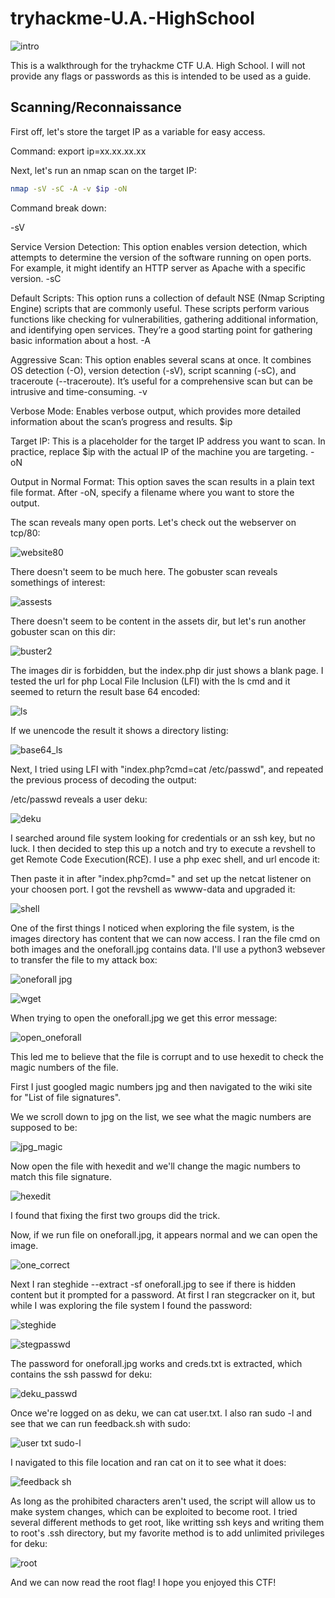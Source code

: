 # tryhackme-U.A.-HighSchool
![intro](https://github.com/user-attachments/assets/a10ad4ac-e9d8-4897-ab87-126f9621d73d)

This is a walkthrough for the tryhackme CTF U.A. High School. I will not provide any flags or passwords as this is intended to be used as a guide. 

## Scanning/Reconnaissance

First off, let's store the target IP as a variable for easy access.

Command: export ip=xx.xx.xx.xx

Next, let's run an nmap scan on the target IP:
```bash
nmap -sV -sC -A -v $ip -oN
```

Command break down:

-sV

Service Version Detection: This option enables version detection, which attempts to determine the version of the software running on open ports. For example, it might identify an HTTP server as Apache with a specific version.
-sC

Default Scripts: This option runs a collection of default NSE (Nmap Scripting Engine) scripts that are commonly useful. These scripts perform various functions like checking for vulnerabilities, gathering additional information, and identifying open services. They’re a good starting point for gathering basic information about a host.
-A

Aggressive Scan: This option enables several scans at once. It combines OS detection (-O), version detection (-sV), script scanning (-sC), and traceroute (--traceroute). It’s useful for a comprehensive scan but can be intrusive and time-consuming.
-v

Verbose Mode: Enables verbose output, which provides more detailed information about the scan’s progress and results.
$ip

Target IP: This is a placeholder for the target IP address you want to scan. In practice, replace $ip with the actual IP of the machine you are targeting.
-oN

Output in Normal Format: This option saves the scan results in a plain text file format. After -oN, specify a filename where you want to store the output.

The scan reveals many open ports. Let's check out the webserver on tcp/80:

![website80](https://github.com/user-attachments/assets/37f54b95-96ad-4772-aa43-37831f79491c)

There doesn't seem to be much here. The gobuster scan reveals somethings of interest:

![assests](https://github.com/user-attachments/assets/ffff1c62-a5c8-43f3-8e89-0054c4f9cc46)

There doesn't seem to be content in the assets dir, but let's run another gobuster scan on this dir:

![buster2](https://github.com/user-attachments/assets/af5bc092-39a7-482e-97b3-831510da8fff)

The images dir is forbidden, but the index.php dir just shows a blank page. I tested the url for php Local File Inclusion (LFI) with the ls cmd and it seemed to return the result base 64 encoded:

![ls](https://github.com/user-attachments/assets/ab93eefa-1ba7-4ba8-9545-b22e60cade82)

If we unencode the result it shows a directory listing:

![base64_ls](https://github.com/user-attachments/assets/0aca6969-1403-4c50-8c2f-071492f4a6ac)

Next, I tried using LFI with "index.php?cmd=cat /etc/passwd", and repeated the previous process of decoding the output:

/etc/passwd reveals a user deku:

![deku](https://github.com/user-attachments/assets/805e16cb-0308-45d5-b6cd-edcc6dd1b065)

I searched around file system looking for credentials or an ssh key, but no luck. 
I then decided to step this up a notch and try to execute a revshell to get Remote Code Execution(RCE). 
I use a php exec shell, and url encode it:

Then paste it in after "index.php?cmd=" and set up the netcat listener on your choosen port.
I got the revshell as wwww-data and upgraded it:

![shell](https://github.com/user-attachments/assets/cbf9f742-e95a-4fab-bf0e-0430c6cb6291)

One of the first things I noticed when exploring the file system, is the images directory has content that we can now access. I ran the file cmd on both images and the oneforall.jpg contains data. I'll use a python3 websever to transfer the file to my attack box:

![oneforall jpg](https://github.com/user-attachments/assets/f2096009-4378-4181-90ec-0acf0cab0288)

![wget](https://github.com/user-attachments/assets/7fb0c16c-5478-441f-8f14-3673772a680a)

When trying to open the oneforall.jpg we get this error message:

![open_oneforall](https://github.com/user-attachments/assets/f5a1ef06-505b-448b-a118-ba621ce5b7d7)

This led me to believe that the file is corrupt and to use hexedit to check the magic numbers of the file.

First I just googled magic numbers jpg and then navigated to the wiki site for "List of file signatures".

We we scroll down to jpg on the list, we see what the magic numbers are supposed to be:

![jpg_magic](https://github.com/user-attachments/assets/943d18ea-46da-489a-9f33-9445b8c18fd6)

Now open the file with hexedit and we'll change the magic numbers to match this file signature.

![hexedit](https://github.com/user-attachments/assets/0c8af332-9848-47d9-8ad1-0204056de6c4)

I found that fixing the first two groups did the trick.

Now, if we run file on oneforall.jpg, it appears normal and we can open the image.

![one_correct](https://github.com/user-attachments/assets/28722fb0-e6f2-43f6-a9f6-46231961a40d)

Next I ran steghide --extract -sf oneforall.jpg to see if there is hidden content but it prompted for a password. At first I ran stegcracker on it, but while I was exploring the file system I found the password:

![steghide](https://github.com/user-attachments/assets/9ae89e1b-7945-44c3-8632-21b2a6dfc814)

![stegpasswd](https://github.com/user-attachments/assets/7f0101b3-a707-4bbe-b729-095d20be82f5)

The password for oneforall.jpg works and creds.txt is extracted, which contains the ssh passwd for deku:

![deku_passwd](https://github.com/user-attachments/assets/2b7cd447-47ba-4c25-ae4d-d6cd529255cc)

Once we're logged on as deku, we can cat user.txt. I also ran sudo -l and see that we can run feedback.sh with sudo:

![user txt sudo-l](https://github.com/user-attachments/assets/ea628426-5bef-4791-87ea-326643651732)

I navigated to this file location and ran cat on it to see what it does:

![feedback sh](https://github.com/user-attachments/assets/78712ec2-25fc-47ca-9cca-2f12023ed2e5)

As long as the prohibited characters aren't used, the script will allow us to make system changes, which can be exploited to become root. I tried several different methods to get root, like writting ssh keys and writing them to root's .ssh directory, but my favorite method is to add unlimited privileges for deku:

![root](https://github.com/user-attachments/assets/8cbb1e80-3f59-4979-9fa8-45599d283186)

And we can now read the root flag! I hope you enjoyed this CTF!





